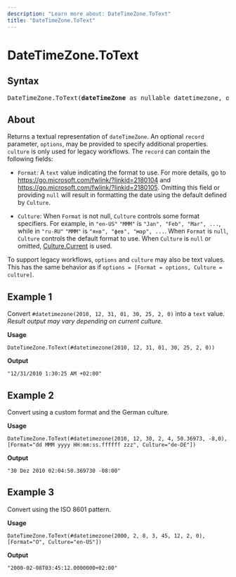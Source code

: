 ```yaml
---
description: "Learn more about: DateTimeZone.ToText"
title: "DateTimeZone.ToText"
---
```

# DateTimeZone.ToText

## Syntax

<pre>
DateTimeZone.ToText(<b>dateTimeZone</b> as nullable datetimezone, optional <b>options</b> as any, optional <b>culture</b> as nullable text) as nullable text
</pre>
  
## About

Returns a textual representation of `dateTimeZone`. An optional `record` parameter, `options`, may be provided to specify additional properties. `culture` is only used for legacy workflows. The `record` can contain the following fields:

* `Format`: A `text` value indicating the format to use. For more details, go to https://go.microsoft.com/fwlink/?linkid=2180104 and https://go.microsoft.com/fwlink/?linkid=2180105. Omitting this field or providing `null` will result in formatting the date using the default defined by `Culture`.

* `Culture`: When `Format` is not null, `Culture` controls some format specifiers. For example, in `"en-US"` `"MMM"` is `"Jan", "Feb", "Mar", ...`, while in `"ru-RU"` `"MMM"` is `"янв", "фев", "мар", ...`. When `Format` is `null`, `Culture` controls the default format to use. When `Culture` is `null` or omitted, [Culture.Current](culture-current.md) is used.

To support legacy workflows, `options` and `culture` may also be text values. This has the same behavior as if `options = [Format = options, Culture = culture]`.

## Example 1

Convert `#datetimezone(2010, 12, 31, 01, 30, 25, 2, 0)` into a `text` value. *Result output may vary depending on current culture.*

**Usage**

```powerquery-m
DateTimeZone.ToText(#datetimezone(2010, 12, 31, 01, 30, 25, 2, 0))
```

**Output**

`"12/31/2010 1:30:25 AM +02:00"`

## Example 2

Convert using a custom format and the German culture.

**Usage**

```powerquery-m
DateTimeZone.ToText(#datetimezone(2010, 12, 30, 2, 4, 50.36973, -8,0), [Format="dd MMM yyyy HH:mm:ss.ffffff zzz", Culture="de-DE"])
```

**Output**

`"30 Dez 2010 02:04:50.369730 -08:00"`

## Example 3

Convert using the ISO 8601 pattern.

**Usage**

```powerquery-m
DateTimeZone.ToText(#datetimezone(2000, 2, 8, 3, 45, 12, 2, 0),[Format="O", Culture="en-US"])
```

**Output**

`"2000-02-08T03:45:12.0000000+02:00"`
